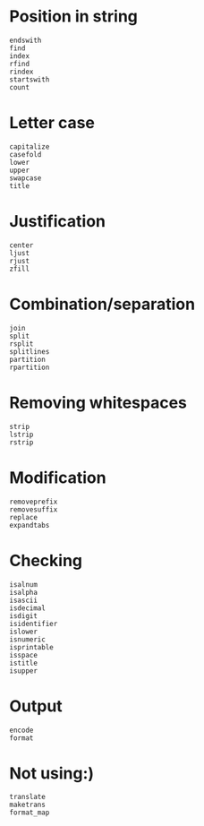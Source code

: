 # Position in string
    endswith
    find
    index
    rfind
    rindex
    startswith
    count

# Letter case
    capitalize
    casefold
    lower
    upper
    swapcase
    title


# Justification
    center
    ljust
    rjust
    zfill


# Combination/separation
    join
    split
    rsplit
    splitlines
    partition
    rpartition


# Removing whitespaces
    strip
    lstrip
    rstrip


# Modification
    removeprefix
    removesuffix
    replace
    expandtabs


# Checking
    isalnum
    isalpha
    isascii
    isdecimal
    isdigit
    isidentifier
    islower
    isnumeric
    isprintable
    isspace
    istitle
    isupper

# Output
    encode
    format


# Not using:)
    translate
    maketrans
    format_map
